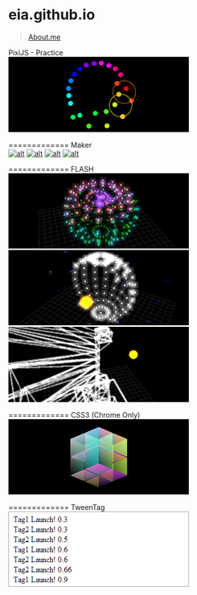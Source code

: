eia.github.io
=============
> [About.me](http:about.me/eia) <br/>


PixiJS - Practice <br/>
[![alt](pixijs/160906/demo_359x150.jpg)](http://eia.github.io/pixijs/160906/)

=============
Maker <br/>
[![alt](pixijs/160406/demo_359x150.jpg)](http://eia.github.io/pixijs/160406/)
[![alt](pixijs/160224/demo_359x150.jpg)](http://eia.github.io/pixijs/160224/)
[![alt](pixijs/150805/demo_359x150.jpg)](http://eia.github.io/pixijs/150805/)
[![alt](pixijs/150525/demo_359x150.jpg)](http://eia.github.io/pixijs/150525/)

=============
FLASH <br/>
[![alt](demo/130822/demo_359x150.jpg)](http://eia.github.io/demo/130822/)
[![alt](demo/130823/demo_359x150.jpg)](http://eia.github.io/demo/130823/)
[![alt](demo/130824/demo_359x150.jpg)](http://eia.github.io/demo/130824/)

=============
CSS3 (Chrome Only) <br/>
[![alt](demo/131203/demo_359x150.jpg)](http://eia.github.io/demo/131203/lv11.html)

=============
TweenTag <br/>
[![alt](demo/140819/demo_359x150.jpg)](http://eia.github.io/demo/140819/demo.html)
